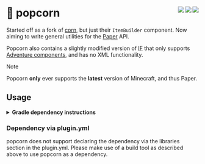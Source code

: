# 🍿 popcorn <a href="https://repo.celerry.com/javadoc/releases/dev/kokiriglade/popcorn/latest"><img align="right" src="https://img.shields.io/badge/JavaDoc-Online-green"></a> <a href="https://github.com/kokiriglade/popcorn/releases/latest"><img src="https://img.shields.io/github/v/release/kokiriglade/popcorn" align="right"></a> <a href="https://github.com/kokiriglade/popcorn/blob/main/LICENSE"><img src="https://img.shields.io/github/license/kokiriglade/popcorn" align="right"></a>

Started off as a  fork of [corn](https://github.com/broccolai/corn), but just their `ItemBuilder` component. Now aiming to write general utilities for the [Paper](https://github.com/PaperMC/paper) API.

Popcorn also contains a slightly modified version of [IF](https://github.com/stefvanschie/IF) that only supports [Adventure components](https://docs.advntr.dev/text.html), and has no XML functionality.

> [!NOTE]
> Popcorn **only** ever supports the **latest** version of Minecraft, and thus Paper.

## Usage

[//]: # (Gradle dependency instructions)
<details>
<summary><strong>Gradle dependency instructions</strong></summary>

To add this project as a dependency for your Gradle project, make sure your dependencies section of your `build.gradle.kts` looks like the following:

```kotlin
dependencies {
    implementation("dev.kokiriglade:popcorn:3.2.0")
    // ...
}
```

You also need to add my Maven repository:

```kotlin
repositories {
    maven("https://repo.celerry.com/releases")
    // ...
}
```

In order to include the project in your own project, you will need to use the `shadowJar` plugin. If you don't have it already, add the following to the top of your file:

```kotlin
plugins {
    // ...
    id("io.github.goooler.shadow") version "8.1.7"
}
```

To relocate the project's classes to your own namespace, add the following, with `[YOUR PACKAGE]` being the top-level package of your project:
```kotlin
tasks {
    // ...
    shadowJar {
        relocate("dev.kokiriglade.popcorn", "[YOUR PACKAGE].popcorn")
    }
}
```
</details>

### Dependency via plugin.yml

popcorn does not support declaring the dependency via the libraries section in the plugin.yml. Please make use of a build tool as described above to use popcorn as a dependency.
